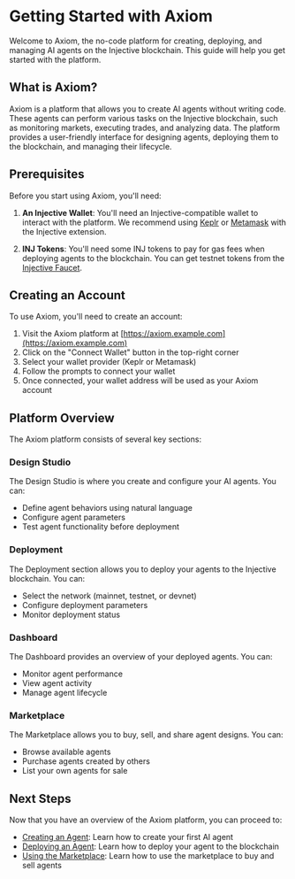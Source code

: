 # Getting Started with Axiom

Welcome to Axiom, the no-code platform for creating, deploying, and managing AI agents on the Injective blockchain. This guide will help you get started with the platform.

## What is Axiom?

Axiom is a platform that allows you to create AI agents without writing code. These agents can perform various tasks on the Injective blockchain, such as monitoring markets, executing trades, and analyzing data. The platform provides a user-friendly interface for designing agents, deploying them to the blockchain, and managing their lifecycle.

## Prerequisites

Before you start using Axiom, you'll need:

1. **An Injective Wallet**: You'll need an Injective-compatible wallet to interact with the platform. We recommend using [Keplr](https://www.keplr.app/) or [Metamask](https://metamask.io/) with the Injective extension.

2. **INJ Tokens**: You'll need some INJ tokens to pay for gas fees when deploying agents to the blockchain. You can get testnet tokens from the [Injective Faucet](https://testnet.faucet.injective.network/).

## Creating an Account

To use Axiom, you'll need to create an account:

1. Visit the Axiom platform at [https://axiom.example.com](https://axiom.example.com)
2. Click on the "Connect Wallet" button in the top-right corner
3. Select your wallet provider (Keplr or Metamask)
4. Follow the prompts to connect your wallet
5. Once connected, your wallet address will be used as your Axiom account

## Platform Overview

The Axiom platform consists of several key sections:

### Design Studio

The Design Studio is where you create and configure your AI agents. You can:

- Define agent behaviors using natural language
- Configure agent parameters
- Test agent functionality before deployment

### Deployment

The Deployment section allows you to deploy your agents to the Injective blockchain. You can:

- Select the network (mainnet, testnet, or devnet)
- Configure deployment parameters
- Monitor deployment status

### Dashboard

The Dashboard provides an overview of your deployed agents. You can:

- Monitor agent performance
- View agent activity
- Manage agent lifecycle

### Marketplace

The Marketplace allows you to buy, sell, and share agent designs. You can:

- Browse available agents
- Purchase agents created by others
- List your own agents for sale

## Next Steps

Now that you have an overview of the Axiom platform, you can proceed to:

- [Creating an Agent](creating-an-agent.md): Learn how to create your first AI agent
- [Deploying an Agent](deploying-an-agent.md): Learn how to deploy your agent to the blockchain
- [Using the Marketplace](using-the-marketplace.md): Learn how to use the marketplace to buy and sell agents 